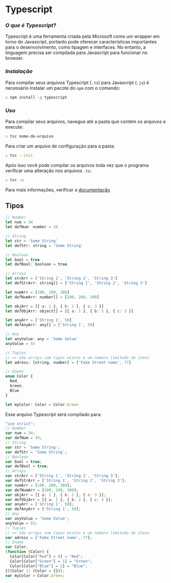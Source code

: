 # Typescript

### *O que é Typescript?*

Typescript é uma ferramenta criada pela Microsoft como um wrapper em torno do Javascript, portanto pode oferecer características importantes para o desenvolvimento, como tipagem e interfaces.
No entanto, a linguagem precisa ser compilada para Javascript para funcionar no browser.

### *Instalação*

Para compilar seus arquivos Typescript (`.ts`) para Javascript (`.js`) é necessário instalar um pacote do `npm` com o comando:

```bash
∴ npm install -g typescript
```

### *Uso*
Para compilar seus arquivos, navegue até a pasta que contém os arquivos e execute:

```bash
∴ tsc nome-do-arquivo
```

Para criar um arquivo de configuração para a pasta:

```bash
∴ tsc --init
```

Após isso você pode compilar os arquivos toda vez que o programa verificar uma alteração nos arquivos `.ts`:

```bash
∴ tsc -w
```

Para mais informações, verificar a [documentação](https://www.typescriptlang.org/docs/home.html)

## Tipos
```js
// Number
let num = 34
let defNum: number = 34

// String
let str = 'Some String'
let defStr: string = 'Some String'

// Boolean
let bool = true
let defBool: boolean = true

// Arrays
let strArr = ['String 1', 'String 2', 'String 3']
let defStrArr: string[] = ['String 1', 'String 2', 'String 3']

let numArr = [100, 200, 300]
let defNumArr: number[] = [100, 200, 300]

let objArr = [{ a: 1 }, { b: 2 }, { c: 3 }]
let defObjArr: object[] = [{ a: 1 }, { b: 2 }, { c: 3 }]

let anyArr = ['String 1', 50]
let defAnyArr: any[] = ['String 1', 50]

// Any
let anyValue: any = 'Some Value'
anyValue = 55

// Tuples
// => São arrays com tipos mistos e um número limitado de itens
let adress: [string, number] = ['Fake Street name', 77]

// Enums
enum Color {
  Red,
  Green,
  Blue
}

let myColor: Color = Color.Green
```
Esse arquivo Typescript será compilado para:

```js
"use strict";
// Number
var num = 34;
var defNum = 34;
// String
var str = 'Some String';
var defStr = 'Some String';
// Boolean
var bool = true;
var defBool = true;
// Arrays
var strArr = ['String 1', 'String 2', 'String 3'];
var defStrArr = ['String 1', 'String 2', 'String 3'];
var numArr = [100, 200, 300];
var defNumArr = [100, 200, 300];
var objArr = [{ a: 1 }, { b: 2 }, { c: 3 }];
var defObjArr = [{ a: 1 }, { b: 2 }, { c: 3 }];
var anyArr = ['String 1', 50];
var defAnyArr = ['String 1', 50];
// Any
var anyValue = 'Some Value';
anyValue = 55;
// Tuples
// => São arrays com tipos mistos e um número limitado de itens
var adress = ['Fake Street name', 77];
// Enums
var Color;
(function (Color) {
  Color[Color["Red"] = 0] = "Red";
  Color[Color["Green"] = 1] = "Green";
  Color[Color["Blue"] = 2] = "Blue";
})(Color || (Color = {}));
var myColor = Color.Green;
```
